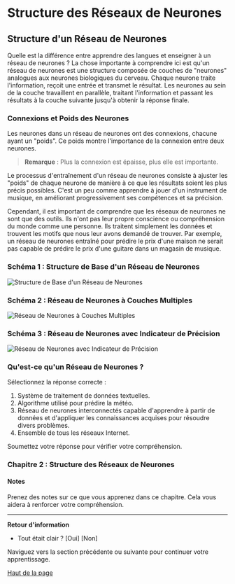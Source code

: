 # Structure des Réseaux de Neurones

## Structure d'un Réseau de Neurones

Quelle est la différence entre apprendre des langues et enseigner à un réseau de neurones ? La chose importante à comprendre ici est qu'un réseau de neurones est une structure composée de couches de "neurones" analogues aux neurones biologiques du cerveau. Chaque neurone traite l'information, reçoit une entrée et transmet le résultat. Les neurones au sein de la couche travaillent en parallèle, traitant l'information et passant les résultats à la couche suivante jusqu'à obtenir la réponse finale.

### Connexions et Poids des Neurones
Les neurones dans un réseau de neurones ont des connexions, chacune ayant un "poids". Ce poids montre l'importance de la connexion entre deux neurones.

> **Remarque** : Plus la connexion est épaisse, plus elle est importante.

Le processus d'entraînement d'un réseau de neurones consiste à ajuster les "poids" de chaque neurone de manière à ce que les résultats soient les plus précis possibles. C'est un peu comme apprendre à jouer d'un instrument de musique, en améliorant progressivement ses compétences et sa précision.

Cependant, il est important de comprendre que les réseaux de neurones ne sont que des outils. Ils n'ont pas leur propre conscience ou compréhension du monde comme une personne. Ils traitent simplement les données et trouvent les motifs que nous leur avons demandé de trouver. Par exemple, un réseau de neurones entraîné pour prédire le prix d'une maison ne serait pas capable de prédire le prix d'une guitare dans un magasin de musique.

### Schéma 1 : Structure de Base d'un Réseau de Neurones

![Structure de Base d'un Réseau de Neurones](file-uW8xgA1CIWWTOjt56DV9xrnG)

### Schéma 2 : Réseau de Neurones à Couches Multiples

![Réseau de Neurones à Couches Multiples](file-jG6yWHLITvZ4Xx8lsWY6ECHM)

### Schéma 3 : Réseau de Neurones avec Indicateur de Précision

![Réseau de Neurones avec Indicateur de Précision](file-6JTxVzaBRRaWQuVYCu1ckixW)

### Qu'est-ce qu'un Réseau de Neurones ?

Sélectionnez la réponse correcte :
1. Système de traitement de données textuelles.
2. Algorithme utilisé pour prédire la météo.
3. Réseau de neurones interconnectés capable d'apprendre à partir de données et d'appliquer les connaissances acquises pour résoudre divers problèmes.
4. Ensemble de tous les réseaux Internet.

Soumettez votre réponse pour vérifier votre compréhension.

### Chapitre 2 : Structure des Réseaux de Neurones
#### Notes
Prenez des notes sur ce que vous apprenez dans ce chapitre. Cela vous aidera à renforcer votre compréhension.

---

**Retour d'information**
- Tout était clair ? [Oui] [Non]
  
Naviguez vers la section précédente ou suivante pour continuer votre apprentissage.

[Haut de la page](#structure-des-réseaux-de-neurones)
